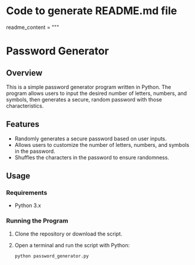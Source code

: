 # Code to generate README.md file
readme_content = """
# Password Generator

## Overview

This is a simple password generator program written in Python. The program allows users to input the desired number of letters, numbers, and symbols, then generates a secure, random password with those characteristics.

## Features

- Randomly generates a secure password based on user inputs.
- Allows users to customize the number of letters, numbers, and symbols in the password.
- Shuffles the characters in the password to ensure randomness.

## Usage

### Requirements

- Python 3.x

### Running the Program

1. Clone the repository or download the script.
2. Open a terminal and run the script with Python:

   ```bash
   python password_generator.py

